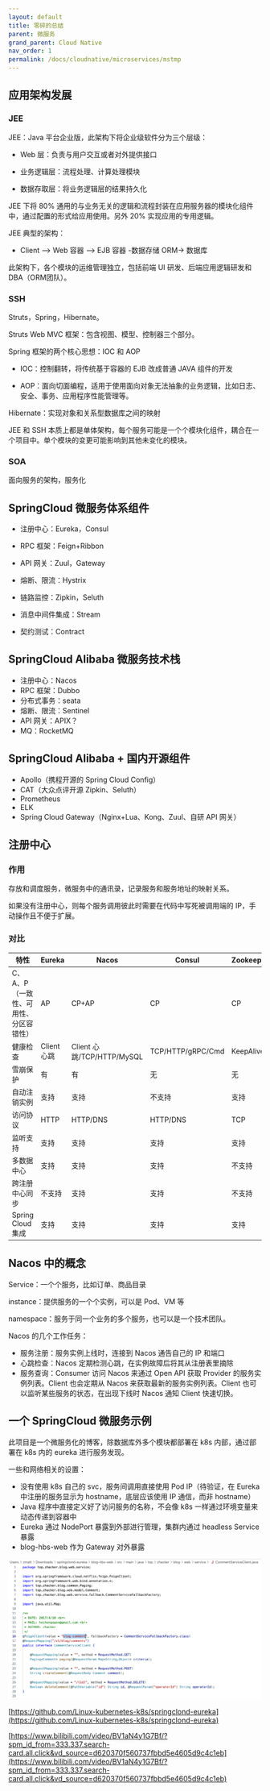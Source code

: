 ```yaml
---
layout: default
title: 零碎的总结
parent: 微服务
grand_parent: Cloud Native
nav_order: 1
permalink: /docs/cloudnative/microservices/mstmp
---
```




## 应用架构发展

### JEE

JEE：Java 平台企业版，此架构下将企业级软件分为三个层级：

- Web 层：负责与用户交互或者对外提供接口

- 业务逻辑层：流程处理、计算处理模块

- 数据存取层：将业务逻辑层的结果持久化



JEE 下将 80% 通用的与业务无关的逻辑和流程封装在应用服务器的模块化组件中，通过配置的形式给应用使用。另外 20% 实现应用的专用逻辑。

JEE 典型的架构：

- Client --> Web 容器 --> EJB 容器 -数据存储 ORM-> 数据库

此架构下，各个模块的运维管理独立，包括前端 UI 研发、后端应用逻辑研发和 DBA（ORM团队）。

### SSH

Struts，Spring，Hibernate。



Struts Web MVC 框架：包含视图、模型、控制器三个部分。

Spring 框架的两个核心思想：IOC 和 AOP

- IOC：控制翻转，将传统基于容器的 EJB 改成普通 JAVA 组件的开发

- AOP：面向切面编程，适用于使用面向对象无法抽象的业务逻辑，比如日志、安全、事务、应用程序性能管理等。

Hibernate：实现对象和关系型数据库之间的映射



JEE 和 SSH 本质上都是单体架构，每个服务可能是一个个模块化组件，耦合在一个项目中。单个模块的变更可能影响到其他未变化的模块。

### SOA

面向服务的架构，服务化

## SpringCloud 微服务体系组件

- 注册中心：Eureka，Consul

- RPC 框架：Feign+Ribbon 

- API 网关：Zuul，Gateway

- 熔断、限流：Hystrix

- 链路监控：Zipkin，Seluth

- 消息中间件集成：Stream

- 契约测试：Contract



## SpringCloud Alibaba 微服务技术栈

- 注册中心：Nacos
- RPC 框架：Dubbo
- 分布式事务：seata
- 熔断、限流：Sentinel
- API 网关：APIX？
- MQ：RocketMQ



## SpringCloud Alibaba + 国内开源组件

- Apollo（携程开源的 Spring Cloud Config）
- CAT（大众点评开源 Zipkin、Seluth）
- Prometheus
- ELK
- Spring Cloud Gateway（Nginx+Lua、Kong、Zuul、自研 API 网关）



## 注册中心

### 作用

存放和调度服务，微服务中的通讯录，记录服务和服务地址的映射关系。

如果没有注册中心，则每个服务调用彼此时需要在代码中写死被调用端的 IP，手动操作且不便于扩展。

### 对比

| 特性                                  | Eureka      | Nacos                      | Consul            | Zookeeper |
| ------------------------------------- | ----------- | -------------------------- | ----------------- | --------- |
| C、A、P（一致性、可用性、分区容错性） | AP          | CP+AP                      | CP                | CP        |
| 健康检查                              | Client 心跳 | Client 心跳/TCP/HTTP/MySQL | TCP/HTTP/gRPC/Cmd | KeepAlive |
| 雪崩保护                              | 有          | 有                         | 无                | 无        |
| 自动注销实例                          | 支持        | 支持                       | 不支持            | 支持      |
| 访问协议                              | HTTP        | HTTP/DNS                   | HTTP/DNS          | TCP       |
| 监听支持                              | 支持        | 支持                       | 支持              | 支持      |
| 多数据中心                            | 支持        | 支持                       | 支持              | 不支持    |
| 跨注册中心同步                        | 不支持      | 支持                       | 支持              | 不支持    |
| Spring Cloud 集成                     | 支持        | 支持                       | 支持              | 支持      |



## Nacos 中的概念

Service：一个个服务，比如订单、商品目录

instance：提供服务的一个个实例，可以是 Pod、VM 等

namespace：服务于同一个业务的多个服务，也可以是一个技术团队。



Nacos 的几个工作任务：

- 服务注册：服务实例上线时，连接到 Nacos 通告自己的 IP 和端口
- 心跳检查：Nacos 定期检测心跳，在实例故障后将其从注册表里摘除
- 服务查询：Consumer 访问 Nacos 来通过 Open API 获取 Provider 的服务实例列表。Client 也会定期从 Nacos 来获取最新的服务实例列表。Client 也可以监听某些服务的状态，在出现下线时 Nacos 通知 Client 快速切换。



## 一个 SpringCloud 微服务示例

此项目是一个微服务化的博客，除数据库外多个模块都部署在 k8s 内部，通过部署在 k8s 内的 eureka 进行服务发现。

一些和网络相关的设置：

- 没有使用 k8s 自己的 svc，服务间调用直接使用 Pod IP（待验证，在 Eureka 中注册的服务显示为 hostname，底层应该使用 IP 通信，而非 hostname）
- Java 程序中直接定义好了访问服务的名称，不会像 k8s 一样通过环境变量来动态传递到容器中
- Eureka 通过 NodePort 暴露到外部进行管理，集群内通过 headless Service 暴露
- blog-hbs-web 作为 Gateway 对外暴露



![image-20230516104145324](../../../pics/image-20230516104145324.png)

[https://github.com/Linux-kubernetes-k8s/springclond-eureka](https://github.com/Linux-kubernetes-k8s/springclond-eureka)

[https://www.bilibili.com/video/BV1aN4y1G7Bf/?spm_id_from=333.337.search-card.all.click&vd_source=d620370f560737fbbd5e4605d9c4c1eb](https://www.bilibili.com/video/BV1aN4y1G7Bf/?spm_id_from=333.337.search-card.all.click&vd_source=d620370f560737fbbd5e4605d9c4c1eb)
